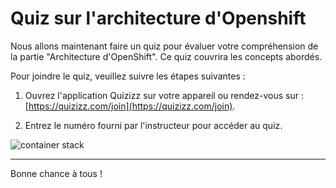 # Quiz sur l'architecture d'Openshift

Nous allons maintenant faire un quiz pour évaluer votre compréhension de la partie "Architecture d'OpenShift". Ce quiz couvrira les concepts  abordés.

Pour joindre le quiz, veuillez suivre les étapes suivantes :

1. Ouvrez l'application Quizizz sur votre appareil ou rendez-vous sur : [https://quizizz.com/join](https://quizizz.com/join).

2. Entrez le numéro fourni par l'instructeur pour accéder au quiz.

![container stack](./images/quizizz.svg)

---

Bonne chance à tous !
